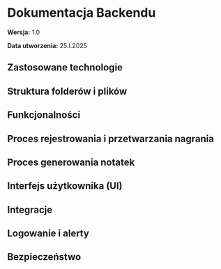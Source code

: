 # Dokumentacja Backendu

**Wersja:** 1.0

**Data utworzenia:** 25.I.2025

## Zastosowane technologie


## Struktura folderów i plików


## Funkcjonalności


## Proces rejestrowania i przetwarzania nagrania


## Proces generowania notatek


## Interfejs użytkownika (UI)


## Integracje


## Logowanie i alerty


## Bezpieczeństwo

